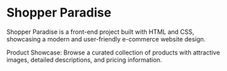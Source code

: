 # Shopper Paradise
Shopper Paradise is a front-end project built with HTML and CSS, showcasing a modern and user-friendly e-commerce website design.

Product Showcase: Browse a curated collection of products with attractive images, detailed descriptions, and pricing information.
